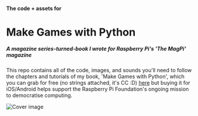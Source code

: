#### The code + assets for 
# Make Games with Python
##### A magazine series-turned-book I wrote for Raspberry Pi's 'The MagPi' magazine

This repo contains all of the code, images, and sounds you'll need to follow the chapters and tutorials of my book, 'Make Games with Python', which you can grab for free (no strings attached, it's CC :D) [here](https://www.raspberrypi.org/magpi/issues/essentials-games-vol1/) but buying it for iOS/Android helps support the Raspberry Pi Foundation's ongoing mission to democratise computing.

![Cover image](http://sean.mtracey.org/assets/images/external/make-games-with-pygame-cover-medium.jpg)
